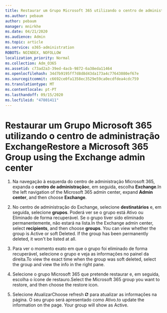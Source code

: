 ```yaml
---
title: Restaurar um Grupo Microsoft 365 utilizando o centro de administração Exchange
ms.author: pebaum
author: pebaum
manager: mnirkhe
ms.date: 04/21/2020
ms.audience: Admin
ms.topic: article
ms.service: o365-administration
ROBOTS: NOINDEX, NOFOLLOW
localization_priority: Normal
ms.collection: Adm_O365
ms.assetid: c73ad2a3-39ed-4acb-9872-6a38eda11464
ms.openlocfilehash: 34d7b9195ff7d8d8d43da173a4c77643080ef67e
ms.sourcegitcommit: c6692ce0fa1358ec3529e59ca0ecdfdea4cdc759
ms.translationtype: MT
ms.contentlocale: pt-PT
ms.lasthandoff: 09/15/2020
ms.locfileid: "47801411"
---
```

# <a name="restore-a-microsoft-365-group-using-the-exchange-admin-center"></a><span data-ttu-id="10ac3-102">Restaurar um Grupo Microsoft 365 utilizando o centro de administração Exchange</span><span class="sxs-lookup"><span data-stu-id="10ac3-102">Restore a Microsoft 365 Group using the Exchange admin center</span></span>

1. <span data-ttu-id="10ac3-103">Na navegação à esquerda do centro de administração Microsoft 365, expanda o **centro de administração**e, em seguida, escolha **Exchange**.</span><span class="sxs-lookup"><span data-stu-id="10ac3-103">In the left navigation of the Microsoft 365 admin center, expand **Admin center**, and then choose **Exchange**.</span></span>
    
2. <span data-ttu-id="10ac3-p101">No centro de administração do Exchange, selecione **destinatários** e, em seguida, selecione **grupos**. Poderá ver se o grupo está Ativo ou Eliminado de forma recuperável. Se o grupo tiver sido eliminado permanentemente, não estará na lista.</span><span class="sxs-lookup"><span data-stu-id="10ac3-p101">In the Exchange admin center, select **recipients**, and then choose **groups**. You can view whether the group is Active or soft Deleted. If the group has been permanently deleted, it won't be listed at all.</span></span>
    
3. <span data-ttu-id="10ac3-107">Para ver o momento exato em que o grupo foi eliminado de forma recuperável, selecione o grupo e veja as informações no painel da direita.</span><span class="sxs-lookup"><span data-stu-id="10ac3-107">To view the exact time when the group was soft deleted, select the group and view the info in the right pane.</span></span>
    
4. <span data-ttu-id="10ac3-108">Selecione o grupo Microsoft 365 que pretende restaurar e, em seguida, escolha o ícone de restauro.</span><span class="sxs-lookup"><span data-stu-id="10ac3-108">Select the Microsoft 365 group you want to restore, and then choose the restore icon.</span></span>
    
5. <span data-ttu-id="10ac3-109">Selecione Atualizar</span><span class="sxs-lookup"><span data-stu-id="10ac3-109">Choose refresh</span></span> ![Ícone Atualizar](media/6464df90-2a91-4c1f-92a6-9a38c7696ac3.gif) <span data-ttu-id="10ac3-p102">para atualizar as informações na página. O seu grupo será apresentado como Ativo.</span><span class="sxs-lookup"><span data-stu-id="10ac3-p102">to update the information on the page. Your group will show as Active.</span></span> 
    

